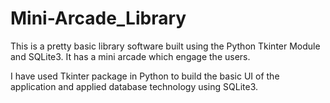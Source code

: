 # Mini-Arcade_Library
This is a pretty basic library software built using the Python Tkinter Module and SQLite3. It has a mini arcade which engage the users.

I have used Tkinter package in Python to build the basic UI of the application and applied database technology using SQLite3.
